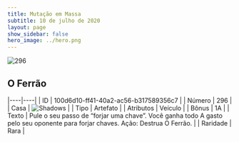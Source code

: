 ```yaml
---
title: Mutação em Massa
subtitle: 10 de julho de 2020
layout: page
show_sidebar: false
hero_image: ../hero.png
---
```


![296](https://cdn.keyforgegame.com/media/card_front/pt/479_296_45HVFWG7RMPF_pt.png)

## O Ferrão

|----|----|
| ID | 100d6d10-ff41-40a2-ac56-b317589356c7 |
| Número | 296 |
| Casa | ![Shadows](https://archonarcana.com/images/thumb/e/ee/Shadows.png/22px-Shadows.png "Sombras") |
| Tipo | Artefato |
| Atributos | Veículo |
| Bônus | 1A |
| Texto | Pule o seu passo de “forjar uma chave”. Você ganha todo A gasto pelo seu oponente para forjar chaves. Ação: Destrua O Ferrão. |
| Raridade | Rara |
